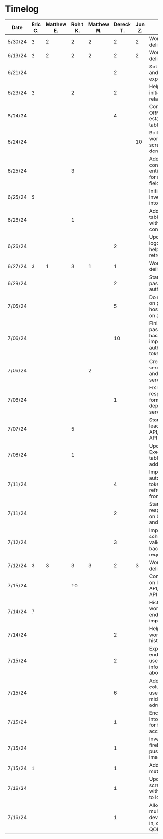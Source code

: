 # Timelog

| Date    | Eric C. | Matthew E. | Rohit K. | Matthew M. | Dereck T. | Jun Z. | Task                                                        |
| ------- | ------- | ---------- | -------- | ---------- | --------- | ------ | ----------------------------------------------------------- |
| 5/30/24 | 2       | 2          | 2        | 2          | 2         | 2      | Work on deliverable 1                                       |
| 6/13/24 | 2       | 2          | 2        | 2          | 2         | 2      | Work on deliverable 2                                       |
| 6/21/24 |         |            |          |            | 2         |        | Set up android and backend express server                   |
| 6/23/24 | 2       |            | 2        |            | 2         |        | Help scope out initial table relations                      |
| 6/24/24 |         |            |          |            | 4         |        | Configure ORM and establish initial table relations         |
| 6/24/24 |         |            |          |            |           | 10     | Build basic workout screen UI for demo                      |
| 6/25/24 |         |            | 3        |            |           |        | Add API controllers and entities (dbs) for most data fields |
| 6/25/24 | 5       |            |          |            |           |        | Initial investigation into retrofit                         |
| 6/26/24 |         |            | 1        |            |           |        | Add template table to DB with API controllers               |
| 6/26/24 |         |            |          |            | 2         |        | Update app logo, fix bugs, help with retrofit setup         |
| 6/27/24 | 3       | 1          | 3        | 1          | 1         |        | Work on deliverable 3                                       |
| 6/29/24 |         |            |          |            | 2         |        | Start work on password authentication                       |
| 7/05/24 |         |            |          |            | 5         |        | Do more work on passwords, host backend on a server         |
| 7/06/24 |         |            |          |            | 10        |        | Finish password hashing and implement authentication tokens |
| 7/06/24 |         |            |          | 2          |           |        | Create account screen + login and account service           |
| 7/06/24 |         |            |          |            | 1         |        | Fix up response formatting, deploy to server                |
| 7/07/24 |         |            | 5        |            |           |        | Start work on leaderboard API, friends API & chat           |
| 7/08/24 |         |            | 1        |            |           |        | Update ExerciseRef table to store additonal data            |
| 7/11/24 |         |            |          |            | 4         |        | Implement automatic token refreshing on frontend            |
| 7/11/24 |         |            |          |            | 2         |        | Standardize response body on backend and frontend           |
| 7/12/24 |         |            |          |            | 3         |        | Implement schema validation on backend request              |
| 7/12/24 | 3       | 3          | 3        | 3          | 2         | 3      | Work on deliverable 4                                       |
| 7/15/24 |         |            | 10       |            |           |        | Continue work on leaderboard API, friends API & chat        |
| 7/14/24 | 7       |            |          |            |           |        | History workout endpoint implementation                     |
| 7/14/24 |         |            |          |            | 2         |        | Help with workout history feature                           |
| 7/15/24 |         |            |          |            | 2         |        | Expose endpoints for users to get information about self    |
| 7/15/24 |         |            |          |            | 6         |        | Add role column to users, added middleware for admins       |
| 7/15/24 |         |            |          |            | 1         |        | Encrypt role into JWT token for faster access               |
| 7/15/24 |         |            |          |            | 1         |        | Investigate into firebase for push notifs and image storage |
| 7/15/24 | 1       |            |          |            | 1         |        | Added workout metadata                                      |
| 7/16/24 |         |            |          |            | 1         |        | Update login screen, fix bug with returning to login screen |
| 7/16/24 |         |            |          |            | 1         |        | Allow for multiple devices to log in, do some QOL changes   |
